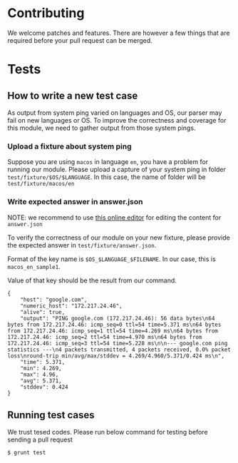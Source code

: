 # Contributing

We welcome patches and features. There are however a few things that are
required before your pull request can be merged.

# Tests

## How to write a new test case

As output from system ping varied on languages and OS, our parser may fail
on new languages or OS. To improve the correctness and coverage for this
module, we need to gather output from those system pings.

### Upload a fixture about system ping

Suppose you are using `macos` in language `en`, you have a problem for running
our module. Please upload a capture of your system ping in folder
`test/fixture/$OS/$LANGUAGE`. In this case, the name of folder will be
`test/fixture/macos/en`

### Write expected answer in answer.json

NOTE: we recommend to use [this online editor][1] for editing the content for
`answer.json`

To verify the correctness of our module on your new fixture, please provide
the expected answer in `test/fixture/answer.json`.

Format of the key name is `$OS_$LANGUAGE_$FILENAME`. In our case, this is
`macos_en_sample1`.

Value of that key should be the result from our command.

```
{
    "host": "google.com",
    "numeric_host": "172.217.24.46",
    "alive": true,
    "output": "PING google.com (172.217.24.46): 56 data bytes\n64 bytes from 172.217.24.46: icmp_seq=0 ttl=54 time=5.371 ms\n64 bytes from 172.217.24.46: icmp_seq=1 ttl=54 time=4.269 ms\n64 bytes from 172.217.24.46: icmp_seq=2 ttl=54 time=4.970 ms\n64 bytes from 172.217.24.46: icmp_seq=3 ttl=54 time=5.228 ms\n\n--- google.com ping statistics ---\n4 packets transmitted, 4 packets received, 0.0% packet loss\nround-trip min/avg/max/stddev = 4.269/4.960/5.371/0.424 ms\n",
    "time": 5.371,
    "min": 4.269,
    "max": 4.96,
    "avg": 5.371,
    "stddev": 0.424
}
```

## Running test cases

We trust tesed codes. Please run below command for testing before sending
a pull request

```
$ grunt test
```

[1]: http://www.jsoneditoronline.org/
